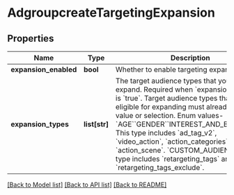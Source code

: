 # AdgroupcreateTargetingExpansion

## Properties
Name | Type | Description | Notes
------------ | ------------- | ------------- | -------------
**expansion_enabled** | **bool** | Whether to enable targeting expansion | [optional] 
**expansion_types** | **list[str]** | The target audience types that you want to expand. Required when &#x60;expansion_enabled&#x60; is &#x60;true&#x60;. Target audience types that are eligible for expanding must already have a value or selection. Enum values- &#x60;AGE&#x60;&#x60;GENDER&#x60;&#x60;INTEREST_AND_BEHAVIOR&#x60;- This type includes &#x60;ad_tag_v2&#x60;, &#x60;video_action&#x60;,  &#x60;action_categories&#x60;, and &#x60;action_scene&#x60;. &#x60;CUSTOM_AUDIENCE&#x60;- This type includes &#x60;retargeting_tags&#x60; and &#x60;retargeting_tags_exclude&#x60;. | [optional] 

[[Back to Model list]](../README.md#documentation-for-models) [[Back to API list]](../README.md#documentation-for-api-endpoints) [[Back to README]](../README.md)

